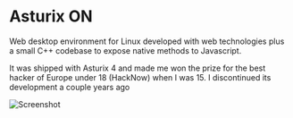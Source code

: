 Asturix ON
==

Web desktop environment for Linux developed with web technologies plus a small C++ codebase to expose native methods to Javascript.

It was shipped with Asturix 4 and made me won the prize for the best hacker of Europe under 18 (HackNow) when I was 15.
I discontinued its development a couple years ago

![Screenshot](http://distrowatch.com/images/cgfjoewdlbc/asturix.png)

